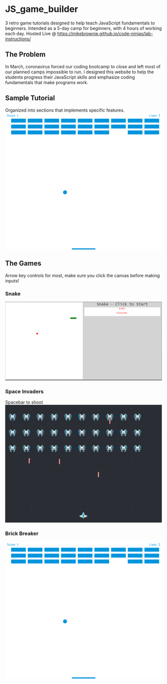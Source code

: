 # JS_game_builder
3 retro game tutorials designed to help teach JavaScript fundamentals to beginners. Intended as a 5-day camp for beginners, with 4 hours of working each day. Hosted Live @ https://mikebrownie.github.io/code-ninjas/lab-instructions/

## The Problem
In March, coronavirus forced our coding bootcamp to close and left most of our planned camps impossible to run. I designed this website to help the students progress their JavaScript skills and emphasize coding fundamentals that make programs work.

## Sample Tutorial
Organized into sections that implements specific features.
![Brick Breaker](/resources/images/brick_breaker.PNG)

## The Games
Arrow key controls for most, make sure you click the canvas before making inputs!
### Snake
![Snake](/resources/images/snake.PNG)

### Space Invaders
Spacebar to shoot
![Space Invaders](/resources/images/space.PNG)

### Brick Breaker
![Brick Breaker](/resources/images/brick_breaker.PNG)


